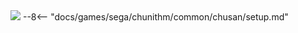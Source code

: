 <img class="header-logo" src="/img/sega/chunithm/newplus/logo.webp">
--8<-- "docs/games/sega/chunithm/common/chusan/setup.md"